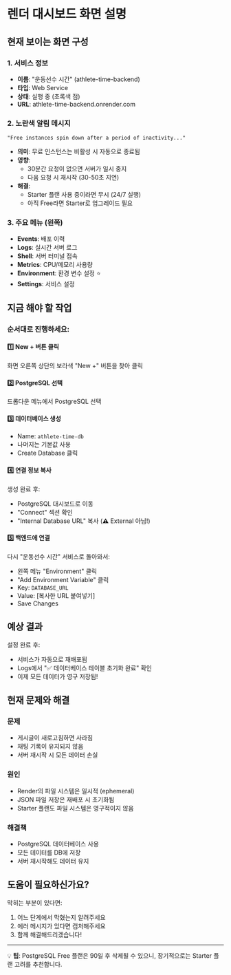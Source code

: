 # 렌더 대시보드 화면 설명

## 현재 보이는 화면 구성

### 1. 서비스 정보
- **이름**: "운동선수 시간" (athlete-time-backend)
- **타입**: Web Service
- **상태**: 실행 중 (초록색 점)
- **URL**: athlete-time-backend.onrender.com

### 2. 노란색 알림 메시지
```
"Free instances spin down after a period of inactivity..."
```
- **의미**: 무료 인스턴스는 비활성 시 자동으로 종료됨
- **영향**: 
  - 30분간 요청이 없으면 서버가 일시 중지
  - 다음 요청 시 재시작 (30-50초 지연)
- **해결**: 
  - Starter 플랜 사용 중이라면 무시 (24/7 실행)
  - 아직 Free라면 Starter로 업그레이드 필요

### 3. 주요 메뉴 (왼쪽)
- **Events**: 배포 이력
- **Logs**: 실시간 서버 로그
- **Shell**: 서버 터미널 접속
- **Metrics**: CPU/메모리 사용량
- **Environment**: 환경 변수 설정 ⭐
- **Settings**: 서비스 설정

## 지금 해야 할 작업

### 순서대로 진행하세요:

#### 1️⃣ New + 버튼 클릭
화면 오른쪽 상단의 보라색 "New +" 버튼을 찾아 클릭

#### 2️⃣ PostgreSQL 선택
드롭다운 메뉴에서 PostgreSQL 선택

#### 3️⃣ 데이터베이스 생성
- Name: `athlete-time-db`
- 나머지는 기본값 사용
- Create Database 클릭

#### 4️⃣ 연결 정보 복사
생성 완료 후:
- PostgreSQL 대시보드로 이동
- "Connect" 섹션 확인
- "Internal Database URL" 복사 (⚠️ External 아님!)

#### 5️⃣ 백엔드에 연결
다시 "운동선수 시간" 서비스로 돌아와서:
- 왼쪽 메뉴 "Environment" 클릭
- "Add Environment Variable" 클릭
- Key: `DATABASE_URL`
- Value: [복사한 URL 붙여넣기]
- Save Changes

## 예상 결과

설정 완료 후:
- 서비스가 자동으로 재배포됨
- Logs에서 "✅ 데이터베이스 테이블 초기화 완료" 확인
- 이제 모든 데이터가 영구 저장됨!

## 현재 문제와 해결

### 문제
- 게시글이 새로고침하면 사라짐
- 채팅 기록이 유지되지 않음
- 서버 재시작 시 모든 데이터 손실

### 원인
- Render의 파일 시스템은 일시적 (ephemeral)
- JSON 파일 저장은 재배포 시 초기화됨
- Starter 플랜도 파일 시스템은 영구적이지 않음

### 해결책
- PostgreSQL 데이터베이스 사용
- 모든 데이터를 DB에 저장
- 서버 재시작해도 데이터 유지

## 도움이 필요하신가요?

막히는 부분이 있다면:
1. 어느 단계에서 막혔는지 알려주세요
2. 에러 메시지가 있다면 캡처해주세요
3. 함께 해결해드리겠습니다!

---

💡 **팁**: PostgreSQL Free 플랜은 90일 후 삭제될 수 있으니, 
장기적으로는 Starter 플랜 고려를 추천합니다.